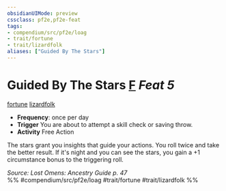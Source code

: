 ```yaml
---
obsidianUIMode: preview
cssclass: pf2e,pf2e-feat
tags:
- compendium/src/pf2e/loag
- trait/fortune
- trait/lizardfolk
aliases: ["Guided By The Stars"]
---
```

# Guided By The Stars  [F](rules/core-rulebook/chapter-9-playing-the-game.md#Actions "Free Action") *Feat 5*  
[fortune](rules/traits/fortune.md "Fortune Effect Trait")  [lizardfolk](rules/traits/lizardfolk-b1.md "Lizardfolk Ancestry & Heritage Trait")  

- **Frequency**: once per day
- **Trigger** You are about to attempt a skill check or saving throw.
- **Activity** Free Action

The stars grant you insights that guide your actions. You roll twice and take the better result. If it's night and you can see the stars, you gain a +1 circumstance bonus to the triggering roll.

*Source: Lost Omens: Ancestry Guide p. 47*  
%% #compendium/src/pf2e/loag #trait/fortune #trait/lizardfolk %%